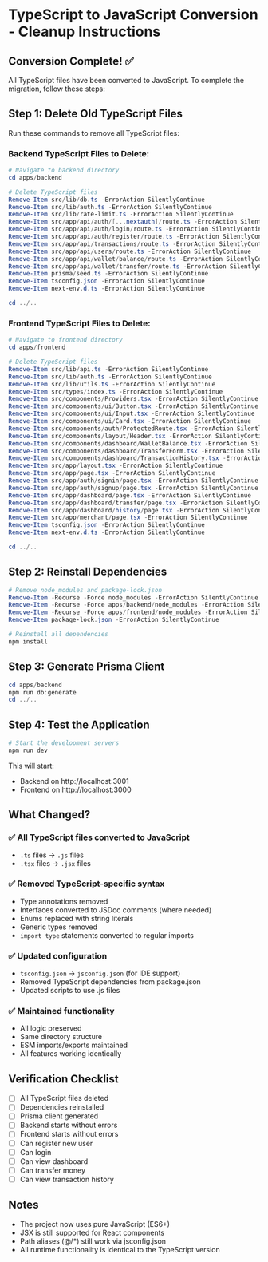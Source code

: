 # TypeScript to JavaScript Conversion - Cleanup Instructions

## Conversion Complete! ✅

All TypeScript files have been converted to JavaScript. To complete the migration, follow these steps:

## Step 1: Delete Old TypeScript Files

Run these commands to remove all TypeScript files:

### Backend TypeScript Files to Delete:
```powershell
# Navigate to backend directory
cd apps/backend

# Delete TypeScript files
Remove-Item src/lib/db.ts -ErrorAction SilentlyContinue
Remove-Item src/lib/auth.ts -ErrorAction SilentlyContinue
Remove-Item src/lib/rate-limit.ts -ErrorAction SilentlyContinue
Remove-Item src/app/api/auth/[...nextauth]/route.ts -ErrorAction SilentlyContinue
Remove-Item src/app/api/auth/login/route.ts -ErrorAction SilentlyContinue
Remove-Item src/app/api/auth/register/route.ts -ErrorAction SilentlyContinue
Remove-Item src/app/api/transactions/route.ts -ErrorAction SilentlyContinue
Remove-Item src/app/api/users/route.ts -ErrorAction SilentlyContinue
Remove-Item src/app/api/wallet/balance/route.ts -ErrorAction SilentlyContinue
Remove-Item src/app/api/wallet/transfer/route.ts -ErrorAction SilentlyContinue
Remove-Item prisma/seed.ts -ErrorAction SilentlyContinue
Remove-Item tsconfig.json -ErrorAction SilentlyContinue
Remove-Item next-env.d.ts -ErrorAction SilentlyContinue

cd ../..
```

### Frontend TypeScript Files to Delete:
```powershell
# Navigate to frontend directory
cd apps/frontend

# Delete TypeScript files
Remove-Item src/lib/api.ts -ErrorAction SilentlyContinue
Remove-Item src/lib/auth.ts -ErrorAction SilentlyContinue
Remove-Item src/lib/utils.ts -ErrorAction SilentlyContinue
Remove-Item src/types/index.ts -ErrorAction SilentlyContinue
Remove-Item src/components/Providers.tsx -ErrorAction SilentlyContinue
Remove-Item src/components/ui/Button.tsx -ErrorAction SilentlyContinue
Remove-Item src/components/ui/Input.tsx -ErrorAction SilentlyContinue
Remove-Item src/components/ui/Card.tsx -ErrorAction SilentlyContinue
Remove-Item src/components/auth/ProtectedRoute.tsx -ErrorAction SilentlyContinue
Remove-Item src/components/layout/Header.tsx -ErrorAction SilentlyContinue
Remove-Item src/components/dashboard/WalletBalance.tsx -ErrorAction SilentlyContinue
Remove-Item src/components/dashboard/TransferForm.tsx -ErrorAction SilentlyContinue
Remove-Item src/components/dashboard/TransactionHistory.tsx -ErrorAction SilentlyContinue
Remove-Item src/app/layout.tsx -ErrorAction SilentlyContinue
Remove-Item src/app/page.tsx -ErrorAction SilentlyContinue
Remove-Item src/app/auth/signin/page.tsx -ErrorAction SilentlyContinue
Remove-Item src/app/auth/signup/page.tsx -ErrorAction SilentlyContinue
Remove-Item src/app/dashboard/page.tsx -ErrorAction SilentlyContinue
Remove-Item src/app/dashboard/transfer/page.tsx -ErrorAction SilentlyContinue
Remove-Item src/app/dashboard/history/page.tsx -ErrorAction SilentlyContinue
Remove-Item src/app/merchant/page.tsx -ErrorAction SilentlyContinue
Remove-Item tsconfig.json -ErrorAction SilentlyContinue
Remove-Item next-env.d.ts -ErrorAction SilentlyContinue

cd ../..
```

## Step 2: Reinstall Dependencies

```powershell
# Remove node_modules and package-lock.json
Remove-Item -Recurse -Force node_modules -ErrorAction SilentlyContinue
Remove-Item -Recurse -Force apps/backend/node_modules -ErrorAction SilentlyContinue
Remove-Item -Recurse -Force apps/frontend/node_modules -ErrorAction SilentlyContinue
Remove-Item package-lock.json -ErrorAction SilentlyContinue

# Reinstall all dependencies
npm install
```

## Step 3: Generate Prisma Client

```powershell
cd apps/backend
npm run db:generate
cd ../..
```

## Step 4: Test the Application

```powershell
# Start the development servers
npm run dev
```

This will start:
- Backend on http://localhost:3001
- Frontend on http://localhost:3000

## What Changed?

### ✅ All TypeScript files converted to JavaScript
- `.ts` files → `.js` files
- `.tsx` files → `.jsx` files

### ✅ Removed TypeScript-specific syntax
- Type annotations removed
- Interfaces converted to JSDoc comments (where needed)
- Enums replaced with string literals
- Generic types removed
- `import type` statements converted to regular imports

### ✅ Updated configuration
- `tsconfig.json` → `jsconfig.json` (for IDE support)
- Removed TypeScript dependencies from package.json
- Updated scripts to use .js files

### ✅ Maintained functionality
- All logic preserved
- Same directory structure
- ESM imports/exports maintained
- All features working identically

## Verification Checklist

- [ ] All TypeScript files deleted
- [ ] Dependencies reinstalled
- [ ] Prisma client generated
- [ ] Backend starts without errors
- [ ] Frontend starts without errors
- [ ] Can register new user
- [ ] Can login
- [ ] Can view dashboard
- [ ] Can transfer money
- [ ] Can view transaction history

## Notes

- The project now uses pure JavaScript (ES6+)
- JSX is still supported for React components
- Path aliases (@/*) still work via jsconfig.json
- All runtime functionality is identical to the TypeScript version
